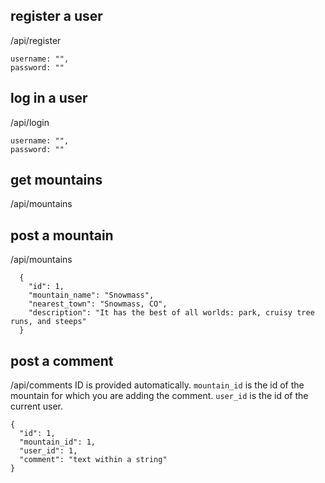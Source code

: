 ## register a user

/api/register
```
username: "",
password: ""
```

## log in a user

/api/login
```
username: "",
password: ""
```

## get mountains

/api/mountains

## post a mountain

/api/mountains 

```
  {
    "id": 1,
    "mountain_name": "Snowmass",
    "nearest_town": "Snowmass, CO",
    "description": "It has the best of all worlds: park, cruisy tree runs, and steeps"
  }
```
## post a comment

/api/comments
ID is provided automatically.
`mountain_id` is the id of the mountain for which you are adding the comment.
`user_id` is the id of the current user.

```
{
  "id": 1, 
  "mountain_id": 1,
  "user_id": 1,
  "comment": "text within a string"
}
```
